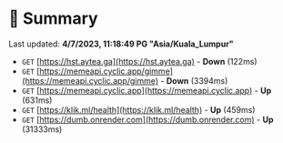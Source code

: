 # 📖 Summary
Last updated: **4/7/2023, 11:18:49 PG "Asia/Kuala_Lumpur"**

- `GET` [https://hst.aytea.ga](https://hst.aytea.ga) - **Down** (122ms)
- `GET` [https://memeapi.cyclic.app/gimme](https://memeapi.cyclic.app/gimme) - **Down** (3394ms)
- `GET` [https://memeapi.cyclic.app](https://memeapi.cyclic.app) - **Up** (631ms)
- `GET` [https://klik.ml/health](https://klik.ml/health) - **Up** (459ms)
- `GET` [https://dumb.onrender.com](https://dumb.onrender.com) - **Up** (31333ms)
